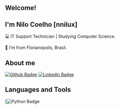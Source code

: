 ## Welcome!

## I'm Nilo Coelho [nnilux]

:computer: IT Support Technician | Studying Computer Science.

:house_with_garden: I’m from Florianópolis, Brasil.

## About me

[![Github Badge](https://img.shields.io/badge/-Github-000?style=flat-square&logo=Github&logoColor=white&link=https://github.com/nnilocoelho)](https://github.com/nnilocoelho) [![Linkedin Badge](https://img.shields.io/badge/-LinkedIn-blue?style=flat-square&logo=Linkedin&logoColor=white&link=https://www.linkedin.com/in/nilojneto/)](https://www.linkedin.com/in/nilojneto/)

## Languages and Tools
[![Python Badge](https://img.shields.io/badge/Python-3776AB?style=for-the-badge&logo=python&logoColor=white)
